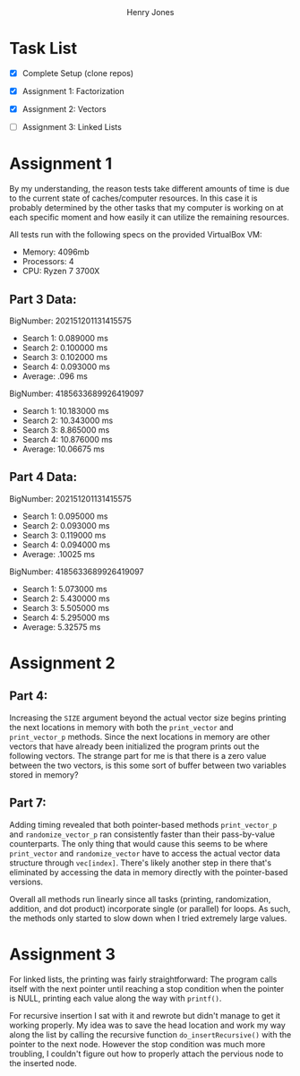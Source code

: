 
<center>Henry Jones</center>

# Task List
- [x] Complete Setup (clone repos)
- [x] Assignment 1: Factorization
- [x] Assignment 2: Vectors
- [ ] Assignment 3: Linked Lists


# Assignment 1

By my understanding, the reason tests take different amounts of time is due to the current state of caches/computer resources. In this case it is probably determined by the other tasks that my computer is working on at each specific moment and how easily it can utilize the remaining resources.

All tests run with the following specs on the provided VirtualBox VM:

* Memory: 4096mb
* Processors: 4
* CPU: Ryzen 7 3700X

## Part 3 Data:

BigNumber: 202151201131415575
* Search 1: 0.089000 ms
* Search 2: 0.100000 ms
* Search 3: 0.102000 ms
* Search 4: 0.093000 ms
* Average: .096 ms

BigNumber: 4185633689926419097
* Search 1: 10.183000 ms
* Search 2: 10.343000 ms
* Search 3: 8.865000 ms
* Search 4: 10.876000 ms
* Average: 10.06675 ms

## Part 4 Data:

BigNumber: 202151201131415575
* Search 1: 0.095000 ms
* Search 2: 0.093000 ms
* Search 3: 0.119000 ms
* Search 4: 0.094000 ms
* Average: .10025 ms

BigNumber: 4185633689926419097
* Search 1: 5.073000 ms
* Search 2: 5.430000 ms
* Search 3: 5.505000 ms
* Search 4: 5.295000 ms
* Average: 5.32575 ms

# Assignment 2

## Part 4:

Increasing the `SIZE` argument beyond the actual vector size begins printing the next locations in memory with both the `print_vector` and `print_vector_p` methods. Since the next locations in memory are other vectors that have already been initialized the program prints out the following vectors. The strange part for me is that there is a zero value between the two vectors, is this some sort of buffer between two variables stored in memory?


## Part 7:

Adding timing revealed that both pointer-based methods `print_vector_p` and `randomize_vector_p` ran consistently faster than their pass-by-value counterparts. The only thing that would cause this seems to be where `print_vector` and `randomize_vector` have to access the actual vector data structure through `vec[index]`. There's likely another step in there that's eliminated by accessing the data in memory directly with the pointer-based versions.

Overall all methods run linearly since all tasks (printing, randomization, addition, and dot product) incorporate single (or parallel) for loops. As such, the methods only started to slow down when I tried extremely large values.

# Assignment 3

For linked lists, the printing was fairly straightforward: The program calls itself with the next pointer until reaching a stop condition when the pointer is NULL, printing each value along the way with `printf()`. 

For recursive insertion I sat with it and rewrote but didn't manage to get it working properly. My idea was to save the head location and work my way along the list by calling the recursive function `do_insertRecursive()` with the pointer to the next node. However the stop condition was much more troubling, I couldn't figure out how to properly attach the pervious node to the inserted node.